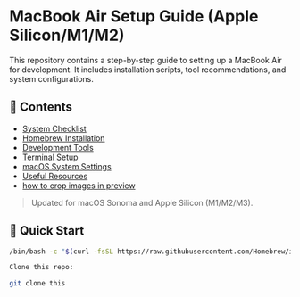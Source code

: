 # MacBook Air Setup Guide (Apple Silicon/M1/M2)

This repository contains a step-by-step guide to setting up a MacBook Air for development. It includes installation scripts, tool recommendations, and system configurations.

## 🧰 Contents
- [System Checklist](./setup-checklist.md)
- [Homebrew Installation](./install-homebrew.sh)
- [Development Tools](./dev-tools.md)
- [Terminal Setup](./terminal-setup.md)
- [macOS System Settings](./mac-settings.md)
- [Useful Resources](./resources.md)
- [how to crop images in preview](./crop-in-preview.md)
> Updated for macOS Sonoma and Apple Silicon (M1/M2/M3).

## 🚀 Quick Start
```bash
/bin/bash -c "$(curl -fsSL https://raw.githubusercontent.com/Homebrew/install/HEAD/install.sh)"

Clone this repo:

git clone this

